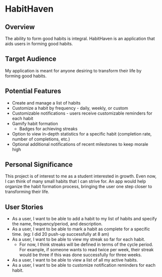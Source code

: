 # HabitHaven 

## Overview

The ability to form good habits is integral. HabitHaven is an application that 
aids users in forming good habits.  

## Target Audience

My application is meant for anyone desiring to transform their life by forming good
habits.

## Potential Features
- Create and manage a list of habits
- Customize a habit by frequency - daily, weekly, or custom
- Customizable notifications - users receive customizable reminders for each habit
- Gamify habit formation
  - Badges for achieving streaks
- Option to view in-depth statistics for a specific habit (completion rate, number of 
completions, etc.)
- Optional additional notifications of recent milestones to keep morale high
## Personal Significance
 This project is of interest to me as a student interested in growth. Even now, I can 
 think of many small habits that I can strive for. An app would help organize the 
 habit formation process, bringing the user one step closer to transforming their
 life.
 ## User Stories
- As a user, I want to be able to add a habit to my list of habits and specify the
name, frequency/period, and description. 
- As a user, I want to be able to mark a habit as complete for a specific time. (eg: 
I did 20 push-up successfully at 8 am)
- As a user, I want to be able to view my streak so far for each habit.
  - For now, I think streaks will be defined in terms of the cycle period. For
  example, if someone wants to read twice per week, their streak would be three if 
  this was done successfully for three weeks. 
- As a user, I want to be able to view a list of all my active habits.
- As a user, I want to be able to customize notification reminders for each habit.
